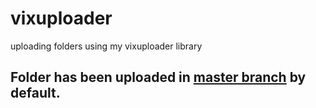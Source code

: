 # vixuploader
uploading folders using my vixuploader library

## Folder has been uploaded in [master branch](https://github.com/imvickykumar999/vixuploader/tree/master) by default.
